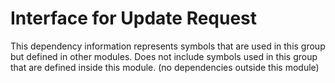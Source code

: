 
# Interface for Update Request
This dependency information represents symbols that are used in this group but defined in other modules.  Does not include symbols used in this group that are defined inside this module.
(no dependencies outside this module)
